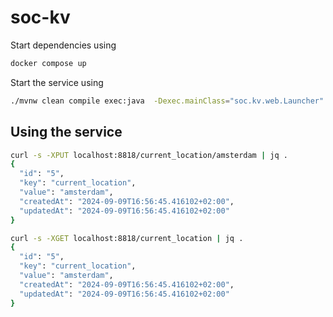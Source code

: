 # soc-kv

Start dependencies using

```bash 
docker compose up
```

Start the service using

```bash 
./mvnw clean compile exec:java  -Dexec.mainClass="soc.kv.web.Launcher"
```

## Using the service

```bash 
curl -s -XPUT localhost:8818/current_location/amsterdam | jq .
{
  "id": "5",
  "key": "current_location",
  "value": "amsterdam",
  "createdAt": "2024-09-09T16:56:45.416102+02:00",
  "updatedAt": "2024-09-09T16:56:45.416102+02:00"
}
```

```bash 
curl -s -XGET localhost:8818/current_location | jq .
{
  "id": "5",
  "key": "current_location",
  "value": "amsterdam",
  "createdAt": "2024-09-09T16:56:45.416102+02:00",
  "updatedAt": "2024-09-09T16:56:45.416102+02:00"
}
```
